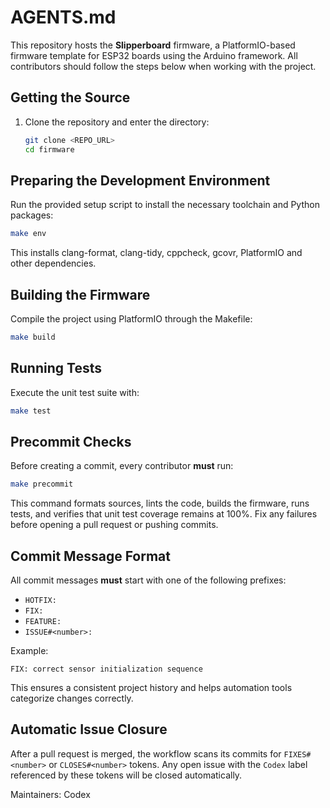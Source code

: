 # AGENTS.md

This repository hosts the **Slipperboard** firmware, a PlatformIO-based firmware
template for ESP32 boards using the Arduino framework. All contributors should
follow the steps below when working with the project.

## Getting the Source
1. Clone the repository and enter the directory:
   ```bash
   git clone <REPO_URL>
   cd firmware
   ```

## Preparing the Development Environment
Run the provided setup script to install the necessary toolchain and Python
packages:
```bash
make env
```
This installs clang-format, clang-tidy, cppcheck, gcovr, PlatformIO and other
dependencies.

## Building the Firmware
Compile the project using PlatformIO through the Makefile:
```bash
make build
```

## Running Tests
Execute the unit test suite with:
```bash
make test
```

## Precommit Checks
Before creating a commit, every contributor **must** run:
```bash
make precommit
```
This command formats sources, lints the code, builds the firmware, runs tests,
and verifies that unit test coverage remains at 100%. Fix any failures before
opening a pull request or pushing commits.

## Commit Message Format
All commit messages **must** start with one of the following prefixes:

* `HOTFIX:`
* `FIX:`
* `FEATURE:`
* `ISSUE#<number>:`

Example:

```text
FIX: correct sensor initialization sequence
```

This ensures a consistent project history and helps automation tools categorize
changes correctly.

## Automatic Issue Closure

After a pull request is merged, the workflow scans its commits for
`FIXES#<number>` or `CLOSES#<number>` tokens. Any open issue with the
`Codex` label referenced by these tokens will be closed automatically.

Maintainers: Codex
